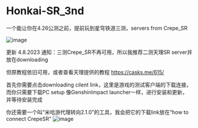 # Honkai-SR_3nd
一个能让你在4.26公测之前，提前玩到星穹铁道三测，servers from Crepe_SR 


![image](https://user-images.githubusercontent.com/72502875/230723304-3920c5ea-4af2-4ca2-85ca-83f5dcff70bc.png)


更新 4.8.2023
通知：三测Crepe_SR不再可用，所以我推荐二测天理SR server并放在downloading 


但原教程依旧可用，或者查看天理提供的教程 https://casks.me/615/


首先你需要点击downloading cilent link，这里是游戏的测试客户端的下载连接，而你只需要下载PC setup
像GenshinImpact launcher一样，进行安装和更新，并等待安装完成


你还需要一个叫“米哈游代理转向2.1.0”的工具，我会把它的下载link放在“how to connect CrepeSR”
![image](https://user-images.githubusercontent.com/72502875/230722390-bbeb2ee2-a2af-4412-93b9-d2a453f12506.png)

